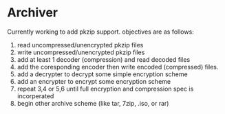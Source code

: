 # Archiver

Currently working to add pkzip support.
objectives are as follows:
1. read uncompressed/unencrypted pkzip files
2. write uncompressed/unencrypted pkzip files
3. add at least 1 decoder (compression) and read decoded files
4. add the coresponding encoder then write encoded (compressed) files.
5. add a decrypter to decrypt some simple encryption scheme
6. add an encrypter to encrypt some encryption scheme
7. repeat 3,4 or 5,6 until full encryption and compression spec is incorperated
8. begin other archive scheme (like tar, 7zip, .iso, or rar)